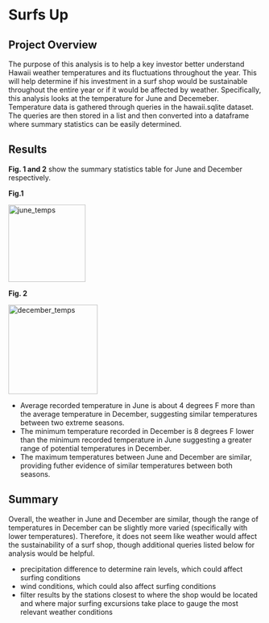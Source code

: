 # Surfs Up

## Project Overview
The purpose of this analysis is to help a key investor better understand Hawaii weather temperatures and its fluctuations throughout the year. This will help determine if his investment in a surf shop would be sustainable throughout the entire year or if it would be affected by weather. Specifically, this analysis looks at the temperature for June and Decemeber. Temperature data is gathered through queries in the hawaii.sqlite dataset. The queries are then stored in a list and then converted into a dataframe where summary statistics can be easily determined. 

## Results

**Fig. 1 and 2** show the summary statistics table for June and December respectively. 

**Fig.1** 

<img width="153" alt="june_temps" src="https://user-images.githubusercontent.com/45336910/126021521-0a925396-a2c9-4994-bb9a-86d8a76f6e28.png">

**Fig. 2**

<img width="177" alt="december_temps" src="https://user-images.githubusercontent.com/45336910/126021522-8cbe7209-953b-4534-a10f-90365ea49514.png">

* Average recorded temperature in June is about 4 degrees F more than the average temperature in December, suggesting similar temperatures between two extreme seasons.
* The minimum temperature recorded in December is 8 degrees F lower than the minimum recorded temperature in June suggesting a greater range of potential temperatures in December. 
* The maximum temperatures between June and December are similar, providing futher evidence of similar temperatures between both seasons. 

## Summary
Overall, the weather in June and December are similar, though the range of temperatures in December can be slightly more varied (specifically with lower temperatures). Therefore, it does not seem like weather would affect the sustainability of a surf shop, though additional queries listed below for analysis would be helpful. 
* precipitation difference to determine rain levels, which could affect surfing conditions
* wind conditions, which could also affect surfing conditions
* filter results by the stations closest to where the shop would be located and where major surfing excursions take place to gauge the most relevant weather conditions
